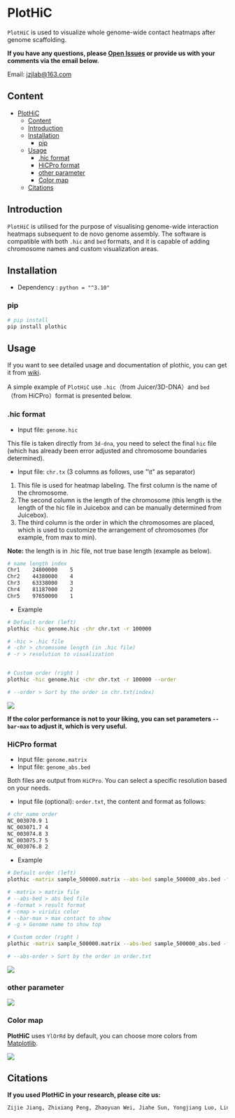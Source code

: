 # PlotHiC

`PlotHiC`  is used to visualize whole genome-wide contact heatmaps after genome scaffolding.

**If you have any questions, please [Open Issues](https://github.com/Jwindler/PlotHiC/issues/new) or provide us with your comments via the email below.**

Email: [jzjlab@163.com](mailto:jzjlab@163.com)



## Content 

- [PlotHiC](#plothic)
  - [Content](#content)
  - [Introduction](#introduction)
  - [Installation](#installation)
    - [pip](#pip)
  - [Usage](#usage)
    - [.hic format](#hic-format)
    - [HiCPro format](#hicpro-format)
    - [other parameter](#other-parameter)
    - [Color map](#color-map)
  - [Citations](#citations)





## Introduction

`PlotHiC` is utilised for the purpose of visualising genome-wide interaction heatmaps subsequent to de novo genome assembly. The software is compatible with both `.hic` and `bed` formats, and it is capable of adding chromosome names and custom visualization areas.



## Installation

- Dependency : `python = "^3.10"`

### pip

```bash
# pip install 
pip install plothic

```



## Usage

If you want to see detailed usage and documentation of plothic, you can get it from [wiki](https://github.com/Jwindler/PlotHiC/wiki).

A simple example of `PlotHiC` use `.hic`（from Juicer/3D-DNA）and `bed`（from HiCPro）format is presented below.



### .hic format

- Input file: `genome.hic`

This file is taken directly from `3d-dna`, you need to select the final `hic` file (which has already been error adjusted and chromosome boundaries determined).

- Input file: `chr.tx` (3 columns as follows, use "\t" as separator)

1. This file is used for heatmap labeling. The first column is the name of the chromosome.
2. The second column is the length of the chromosome (this length is the length of the hic file in Juicebox and can be manually determined from Juicebox). 
3. The third column is the order in which the chromosomes are placed, which is used to customize the arrangement of chromosomes (for example, from max to min).

**Note:** the length is in .hic file, not true base length (example as below).

```sh
# name length index
Chr1	24800000	5
Chr2	44380000	4
Chr3	63338000	3
Chr4	81187000	2
Chr5	97650000	1
```



- Example

```sh
# Default order (left)
plothic -hic genome.hic -chr chr.txt -r 100000

# -hic > .hic file 
# -chr > chromosome length (in .hic file)
# -r > resolution to visualization


# Custom order (right )
plothic -hic genome.hic -chr chr.txt -r 100000 --order

# --order > Sort by the order in chr.txt(index)

```

![](https://s2.loli.net/2025/01/06/BHhwmrx9P7y8at1.png)

**If the color performance is not to your liking, you can set parameters `--bar-max` to adjust it, which is very useful.**



### HiCPro format

- Input file: `genome.matrix`
- Input file: `genome_abs.bed`

Both files are output from `HiCPro`. You can select a specific resolution based on your needs.

- Input file (optional): `order.txt`, the content and format as follows:

```sh
# chr_name order
NC_003070.9	1
NC_003071.7	4
NC_003074.8	3
NC_003075.7	5
NC_003076.8	2
```



- Example

```sh
# Default order (left)
plothic -matrix sample_500000.matrix --abs-bed sample_500000_abs.bed -format png -cmap viridis --bar-max 10000 -g PlotHiC 

# -matrix > matrix file
# --abs-bed > abs bed file 
# -format > result format
# -cmap > viridis color
# --bar-max > max contact to show
# -g > Genome name to show top

# Custom order (right )
plothic -matrix sample_500000.matrix --abs-bed sample_500000_abs.bed -format png -cmap viridis --bar-max 10000 -g PlotHiC-order --abs-order order.txt

# --abs-order > Sort by the order in order.txt

```



![](https://s2.loli.net/2025/01/06/kog3A25vlLzcC7y.png)



### other parameter

![](https://s2.loli.net/2025/01/06/KvXblr7NgQc6q49.png)



### Color map

**PlotHiC** uses `YlOrRd` by default, you can choose more colors from [Matplotlib](https://matplotlib.org/stable/users/explain/colors/colormaps.html).

![](https://s2.loli.net/2024/11/13/MYZe56Vy2BT1tDp.png)



## Citations

**If you used PlotHiC in your research, please cite us:**

```sh
Zijie Jiang, Zhixiang Peng, Zhaoyuan Wei, Jiahe Sun, Yongjiang Luo, Lingzi Bie, Guoqing Zhang, Yi Wang, A deep learning-based method enables the automatic and accurate assembly of chromosome-level genomes, Nucleic Acids Research, 2024;, gkae789, https://doi.org/10.1093/nar/gkae789
```
